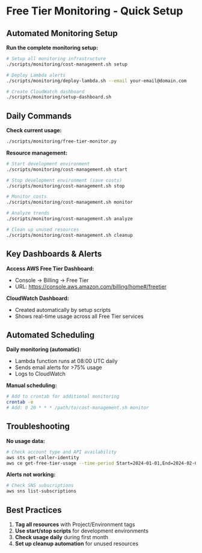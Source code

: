 # Free Tier Monitoring - Quick Setup

## Automated Monitoring Setup

**Run the complete monitoring setup:**
```bash
# Setup all monitoring infrastructure
./scripts/monitoring/cost-management.sh setup

# Deploy Lambda alerts
./scripts/monitoring/deploy-lambda.sh --email your-email@domain.com

# Create CloudWatch dashboard
./scripts/monitoring/setup-dashboard.sh
```

## Daily Commands

**Check current usage:**
```bash
./scripts/monitoring/free-tier-monitor.py
```

**Resource management:**
```bash
# Start development environment
./scripts/monitoring/cost-management.sh start

# Stop development environment (save costs)
./scripts/monitoring/cost-management.sh stop

# Monitor costs
./scripts/monitoring/cost-management.sh monitor

# Analyze trends
./scripts/monitoring/cost-management.sh analyze

# Clean up unused resources
./scripts/monitoring/cost-management.sh cleanup
```

## Key Dashboards & Alerts

**Access AWS Free Tier Dashboard:**
- Console → Billing → Free Tier
- URL: https://console.aws.amazon.com/billing/home#/freetier

**CloudWatch Dashboard:** 
- Created automatically by setup scripts
- Shows real-time usage across all Free Tier services

## Automated Scheduling

**Daily monitoring (automatic):**
- Lambda function runs at 08:00 UTC daily
- Sends email alerts for >75% usage
- Logs to CloudWatch

**Manual scheduling:**
```bash
# Add to crontab for additional monitoring
crontab -e
# Add: 0 20 * * * /path/to/cost-management.sh monitor
```

## Troubleshooting

**No usage data:**
```bash
# Check account type and API availability
aws sts get-caller-identity
aws ce get-free-tier-usage --time-period Start=2024-01-01,End=2024-02-01
```

**Alerts not working:**
```bash
# Check SNS subscriptions
aws sns list-subscriptions
```

## Best Practices

1. **Tag all resources** with Project/Environment tags
2. **Use start/stop scripts** for development environments
3. **Check usage daily** during first month
4. **Set up cleanup automation** for unused resources
